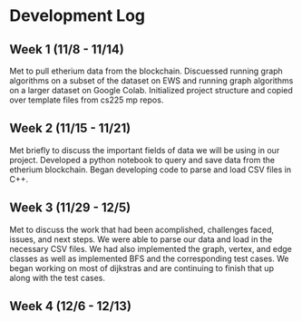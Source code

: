 # Development Log

## Week 1 (11/8 - 11/14)

Met to pull etherium data from the blockchain. Discuessed running graph algorithms on a subset of the dataset on EWS and running graph algorithms on a larger dataset on Google Colab. Initialized project structure and copied over template files from cs225 mp repos. 

## Week 2 (11/15 - 11/21)

Met briefly to discuss the important fields of data we will be using in our project. Developed a python notebook to query and save  data from the etherium blockchain. Began developing code to parse and load CSV files in C++.

## Week 3 (11/29 - 12/5)
Met to discuss the work that had been acomplished, challenges faced, issues, and next steps. We were able to parse our data and load in the necessary CSV files. We had also implemented the graph, vertex, and edge classes as well as implemented BFS and the corresponding test cases. We began working on most of dijkstras and are continuing to finish that up along with the test cases. 

## Week 4 (12/6 - 12/13)
